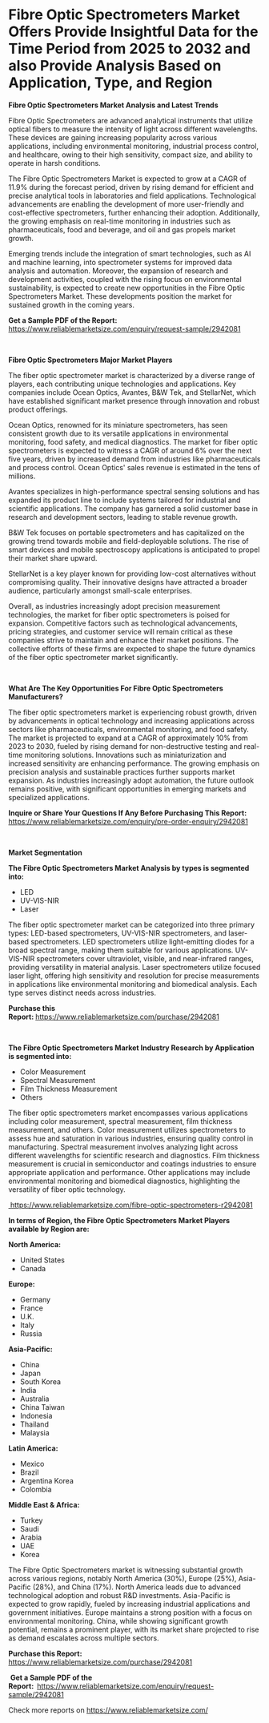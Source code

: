 <p><h1>Fibre Optic Spectrometers Market Offers Provide Insightful Data for the Time Period from 2025 to 2032 and also Provide Analysis Based on Application, Type, and Region</h1></p><p><strong>Fibre Optic Spectrometers Market Analysis and Latest Trends</strong></p>
<p><p>Fibre Optic Spectrometers are advanced analytical instruments that utilize optical fibers to measure the intensity of light across different wavelengths. These devices are gaining increasing popularity across various applications, including environmental monitoring, industrial process control, and healthcare, owing to their high sensitivity, compact size, and ability to operate in harsh conditions.</p><p>The Fibre Optic Spectrometers Market is expected to grow at a CAGR of 11.9% during the forecast period, driven by rising demand for efficient and precise analytical tools in laboratories and field applications. Technological advancements are enabling the development of more user-friendly and cost-effective spectrometers, further enhancing their adoption. Additionally, the growing emphasis on real-time monitoring in industries such as pharmaceuticals, food and beverage, and oil and gas propels market growth.</p><p>Emerging trends include the integration of smart technologies, such as AI and machine learning, into spectrometer systems for improved data analysis and automation. Moreover, the expansion of research and development activities, coupled with the rising focus on environmental sustainability, is expected to create new opportunities in the Fibre Optic Spectrometers Market. These developments position the market for sustained growth in the coming years.</p></p>
<p><strong>Get a Sample PDF of the Report:&nbsp;</strong> <a href="https://www.reliablemarketsize.com/enquiry/request-sample/2942081?utm_campaign=2799&utm_medium=2&utm_source=Github&utm_content=ia&utm_term=15032025&utm_id=fibre-optic-spectrometers">https://www.reliablemarketsize.com/enquiry/request-sample/2942081</a></p>
<p>&nbsp;</p>
<p><strong>Fibre Optic Spectrometers Major Market Players</strong></p>
<p><p>The fiber optic spectrometer market is characterized by a diverse range of players, each contributing unique technologies and applications. Key companies include Ocean Optics, Avantes, B&W Tek, and StellarNet, which have established significant market presence through innovation and robust product offerings.</p><p>Ocean Optics, renowned for its miniature spectrometers, has seen consistent growth due to its versatile applications in environmental monitoring, food safety, and medical diagnostics. The market for fiber optic spectrometers is expected to witness a CAGR of around 6% over the next five years, driven by increased demand from industries like pharmaceuticals and process control. Ocean Optics' sales revenue is estimated in the tens of millions.</p><p>Avantes specializes in high-performance spectral sensing solutions and has expanded its product line to include systems tailored for industrial and scientific applications. The company has garnered a solid customer base in research and development sectors, leading to stable revenue growth.</p><p>B&W Tek focuses on portable spectrometers and has capitalized on the growing trend towards mobile and field-deployable solutions. The rise of smart devices and mobile spectroscopy applications is anticipated to propel their market share upward.</p><p>StellarNet is a key player known for providing low-cost alternatives without compromising quality. Their innovative designs have attracted a broader audience, particularly amongst small-scale enterprises.</p><p>Overall, as industries increasingly adopt precision measurement technologies, the market for fiber optic spectrometers is poised for expansion. Competitive factors such as technological advancements, pricing strategies, and customer service will remain critical as these companies strive to maintain and enhance their market positions. The collective efforts of these firms are expected to shape the future dynamics of the fiber optic spectrometer market significantly.</p></p>
<p>&nbsp;</p>
<p><strong>What Are The Key Opportunities For Fibre Optic Spectrometers Manufacturers?</strong></p>
<p><p>The fiber optic spectrometers market is experiencing robust growth, driven by advancements in optical technology and increasing applications across sectors like pharmaceuticals, environmental monitoring, and food safety. The market is projected to expand at a CAGR of approximately 10% from 2023 to 2030, fueled by rising demand for non-destructive testing and real-time monitoring solutions. Innovations such as miniaturization and increased sensitivity are enhancing performance. The growing emphasis on precision analysis and sustainable practices further supports market expansion. As industries increasingly adopt automation, the future outlook remains positive, with significant opportunities in emerging markets and specialized applications.</p></p>
<p><strong>Inquire or Share Your Questions If Any Before Purchasing This Report:</strong> <a href="https://www.reliablemarketsize.com/enquiry/pre-order-enquiry/2942081?utm_campaign=2799&utm_medium=2&utm_source=Github&utm_content=ia&utm_term=15032025&utm_id=fibre-optic-spectrometers">https://www.reliablemarketsize.com/enquiry/pre-order-enquiry/2942081</a></p>
<p>&nbsp;</p>
<p><strong>Market Segmentation</strong></p>
<p><strong>The Fibre Optic Spectrometers Market Analysis by types is segmented into:</strong></p>
<p><ul><li>LED</li><li>UV-VIS-NIR</li><li>Laser</li></ul></p>
<p><p>The fiber optic spectrometer market can be categorized into three primary types: LED-based spectrometers, UV-VIS-NIR spectrometers, and laser-based spectrometers. LED spectrometers utilize light-emitting diodes for a broad spectral range, making them suitable for various applications. UV-VIS-NIR spectrometers cover ultraviolet, visible, and near-infrared ranges, providing versatility in material analysis. Laser spectrometers utilize focused laser light, offering high sensitivity and resolution for precise measurements in applications like environmental monitoring and biomedical analysis. Each type serves distinct needs across industries.</p></p>
<p><strong>Purchase this Report:&nbsp;</strong><a href="https://www.reliablemarketsize.com/purchase/2942081?utm_campaign=2799&utm_medium=2&utm_source=Github&utm_content=ia&utm_term=15032025&utm_id=fibre-optic-spectrometers">https://www.reliablemarketsize.com/purchase/2942081</a></p>
<p>&nbsp;</p>
<p><strong>The Fibre Optic Spectrometers Market Industry Research by Application is segmented into:</strong></p>
<p><ul><li>Color Measurement</li><li>Spectral Measurement</li><li>Film Thickness Measurement</li><li>Others</li></ul></p>
<p><p>The fiber optic spectrometers market encompasses various applications including color measurement, spectral measurement, film thickness measurement, and others. Color measurement utilizes spectrometers to assess hue and saturation in various industries, ensuring quality control in manufacturing. Spectral measurement involves analyzing light across different wavelengths for scientific research and diagnostics. Film thickness measurement is crucial in semiconductor and coatings industries to ensure appropriate application and performance. Other applications may include environmental monitoring and biomedical diagnostics, highlighting the versatility of fiber optic technology.</p></p>
<p><a href="https://www.reliablemarketsize.com/fibre-optic-spectrometers-r2942081?utm_campaign=2799&utm_medium=2&utm_source=Github&utm_content=ia&utm_term=15032025&utm_id=fibre-optic-spectrometers">&nbsp;https://www.reliablemarketsize.com/fibre-optic-spectrometers-r2942081</a></p>
<p><strong>In terms of Region, the Fibre Optic Spectrometers Market Players available by Region are:</strong></p>
<p>
    <p> <strong> North America: </strong>
        <ul>
            <li>United States</li>
            <li>Canada</li>
        </ul>
        </p> 
    <p> <strong> Europe: </strong>
        <ul>
            <li>Germany</li>
            <li>France</li>
            <li>U.K.</li>
            <li>Italy</li>
            <li>Russia</li>
        </ul>
        </p> 
    <p> <strong> Asia-Pacific: </strong>
        <ul>
            <li>China</li>
            <li>Japan</li>
            <li>South Korea</li>
            <li>India</li>
            <li>Australia</li>
            <li>China Taiwan</li>
            <li>Indonesia</li>
            <li>Thailand</li>
            <li>Malaysia</li>
        </ul>
        </p> 
    <p> <strong> Latin America: </strong>
        <ul>
            <li>Mexico</li>
            <li>Brazil</li>
            <li>Argentina Korea</li>
            <li>Colombia</li>
        </ul>
        </p> 
    <p> <strong> Middle East & Africa: </strong>
        <ul>
            <li>Turkey</li>
            <li>Saudi</li>
            <li>Arabia</li>
            <li>UAE</li>
            <li>Korea</li>
        </ul>
    </p>
    </p>
<p><p>The Fibre Optic Spectrometers market is witnessing substantial growth across various regions, notably North America (30%), Europe (25%), Asia-Pacific (28%), and China (17%). North America leads due to advanced technological adoption and robust R&D investments. Asia-Pacific is expected to grow rapidly, fueled by increasing industrial applications and government initiatives. Europe maintains a strong position with a focus on environmental monitoring. China, while showing significant growth potential, remains a prominent player, with its market share projected to rise as demand escalates across multiple sectors.</p></p>
<p><strong>Purchase this Report: </strong><a href="https://www.reliablemarketsize.com/purchase/2942081?utm_campaign=2799&utm_medium=2&utm_source=Github&utm_content=ia&utm_term=15032025&utm_id=fibre-optic-spectrometers">https://www.reliablemarketsize.com/purchase/2942081</a></p>
<p>&nbsp;<strong>Get a Sample PDF of the Report:&nbsp;&nbsp;</strong><a href="https://www.reliablemarketsize.com/enquiry/request-sample/2942081?utm_campaign=2799&utm_medium=2&utm_source=Github&utm_content=ia&utm_term=15032025&utm_id=fibre-optic-spectrometers">https://www.reliablemarketsize.com/enquiry/request-sample/2942081</a></p>
<p><strong></strong></p>
<p>Check more reports on <a href="https://www.reliablemarketsize.com/?utm_campaign=2799&utm_medium=2&utm_source=Github&utm_content=ia&utm_term=15032025&utm_id=fibre-optic-spectrometers">https://www.reliablemarketsize.com/</a></p>